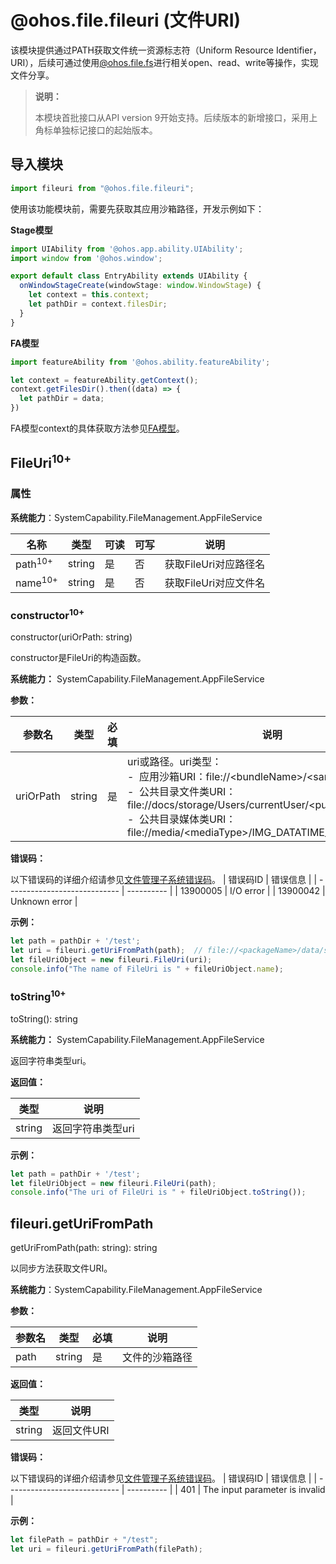 # @ohos.file.fileuri (文件URI)

该模块提供通过PATH获取文件统一资源标志符（Uniform Resource Identifier，URI），后续可通过使用[@ohos.file.fs](js-apis-file-fs.md)进行相关open、read、write等操作，实现文件分享。

> **说明：**
>
> 本模块首批接口从API version 9开始支持。后续版本的新增接口，采用上角标单独标记接口的起始版本。

## 导入模块

```ts
import fileuri from "@ohos.file.fileuri";
```

使用该功能模块前，需要先获取其应用沙箱路径，开发示例如下：

**Stage模型**

  ```ts
  import UIAbility from '@ohos.app.ability.UIAbility';
  import window from '@ohos.window';

  export default class EntryAbility extends UIAbility {
    onWindowStageCreate(windowStage: window.WindowStage) {
      let context = this.context;
      let pathDir = context.filesDir;
    }
  }
  ```

**FA模型**

  ```js
  import featureAbility from '@ohos.ability.featureAbility';
 
  let context = featureAbility.getContext();
  context.getFilesDir().then((data) => {
    let pathDir = data;
  })
  ```

FA模型context的具体获取方法参见[FA模型](js-apis-inner-app-context.md#Context模块)。

## FileUri<sup>10+</sup>

### 属性

**系统能力**：SystemCapability.FileManagement.AppFileService

| 名称 | 类型 | 可读 | 可写 | 说明 |
| -------- | -------- | -------- | -------- | -------- |    
| path<sup>10+</sup> | string | 是 | 否 | 获取FileUri对应路径名 |
| name<sup>10+</sup> | string | 是 | 否 | 获取FileUri对应文件名 |

### constructor<sup>10+</sup>

constructor(uriOrPath: string)

constructor是FileUri的构造函数。

**系统能力：** SystemCapability.FileManagement.AppFileService

**参数：**

| 参数名 | 类型 | 必填 | 说明 |
| -------- | -------- | -------- | -------- |
| uriOrPath | string | 是 | uri或路径。uri类型：<br/>-&nbsp; 应用沙箱URI：file://\<bundleName>/\<sandboxPath> <br/>-&nbsp; 公共目录文件类URI：file://docs/storage/Users/currentUser/\<publicPath> <br/>-&nbsp; 公共目录媒体类URI：file://media/\<mediaType>/IMG_DATATIME_ID/\<displayName> |

**错误码：**

以下错误码的详细介绍请参见[文件管理子系统错误码](../errorcodes/errorcode-filemanagement.md)。
| 错误码ID                     | 错误信息        |
| ---------------------------- | ---------- |
| 13900005 | I/O error |
| 13900042 | Unknown error |

**示例：**

  ```ts
  let path = pathDir + '/test';
  let uri = fileuri.getUriFromPath(path);  // file://<packageName>/data/storage/el2/base/haps/entry/files/test
  let fileUriObject = new fileuri.FileUri(uri);
  console.info("The name of FileUri is " + fileUriObject.name);
  ```

### toString<sup>10+</sup>

toString(): string

**系统能力：** SystemCapability.FileManagement.AppFileService

返回字符串类型uri。

**返回值：**

| 类型 | 说明 |
| -------- | -------- |
| string | 返回字符串类型uri |

**示例：**

  ```ts
  let path = pathDir + '/test';
  let fileUriObject = new fileuri.FileUri(path);
  console.info("The uri of FileUri is " + fileUriObject.toString());
  ```

## fileuri.getUriFromPath

getUriFromPath(path: string): string

以同步方法获取文件URI。

**系统能力**：SystemCapability.FileManagement.AppFileService

**参数：**

| 参数名 | 类型   | 必填 | 说明                       |
| ------ | ------ | ---- | -------------------------- |
| path   | string | 是   | 文件的沙箱路径 |

**返回值：**

  | 类型                           | 说明         |
  | ---------------------------- | ---------- |
  | string | 返回文件URI |

**错误码：**  

以下错误码的详细介绍请参见[文件管理子系统错误码](../errorcodes/errorcode-filemanagement.md)。
| 错误码ID                     | 错误信息        |
| ---------------------------- | ---------- |
| 401 | The input parameter is invalid |

**示例：**

  ```ts
  let filePath = pathDir + "/test";
  let uri = fileuri.getUriFromPath(filePath);
  ```

